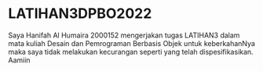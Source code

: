 # LATIHAN3DPBO2022

Saya Hanifah Al Humaira 2000152 mengerjakan tugas LATIHAN3 dalam mata kuliah Desain dan Pemrograman Berbasis Objek untuk keberkahanNya maka saya tidak melakukan kecurangan seperti yang telah dispesifikasikan. Aamiin
